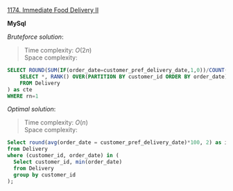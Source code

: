 [1174. Immediate Food Delivery II](https://leetcode.com/problems/immediate-food-delivery-ii/description/)

**MySql**

*Bruteforce solution*:
> Time complexity: $O(2n)$  
> Space complexity: 
```sql
SELECT ROUND(SUM(IF(order_date=customer_pref_delivery_date,1,0))/COUNT(*) *100,2) as immediate_percentage FROM (
    SELECT *, RANK() OVER(PARTITION BY customer_id ORDER BY order_date) as rn
    FROM Delivery
) as cte
WHERE rn=1
```
*Optimal solution*:
> Time complexity: $O(n)$   
> Space complexity:
```sql
Select round(avg(order_date = customer_pref_delivery_date)*100, 2) as immediate_percentage
from Delivery
where (customer_id, order_date) in (
  Select customer_id, min(order_date) 
  from Delivery
  group by customer_id
);
```